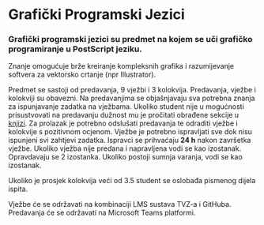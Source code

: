 # Grafički Programski Jezici
### Grafički programski jezici su predmet na kojem se uči grafičko programiranje u PostScript jeziku. 
Znanje omogućuje brže kreiranje kompleksnih grafika i razumijevanje softvera za vektorsko crtanje (npr Illustrator).

Predmet se sastoji od predavanja, 9 vježbi i 3 kolokvija. Predavanja, vježbe i kolokviji su obavezni. 
Na predavanjima se objašnjavaju sva potrebna znanja za ispunjavanje zadatka na vježbama. 
Ukoliko student nije u mogućnosti prisustvovati na predavanju dužnost mu je pročitati obrađene sekcije u [knjizi](http://free-zg.htnet.hr/kpap/).
Za prolazak je potrebno odslušati predavanja te odraditi vježbe i kolokvije s pozitivnom ocjenom.
Vježbe je potrebno ispravljati sve dok nisu ispunjeni svi zahtjevi zadatka. 
Ispravci se prihvaćaju **24 h** nakon završetka vježbe. Ukoliko vježba nije predana i napravljena vodi se kao izostanak. Opravdavaju se 2 izostanka.
Ukoliko postoji sumnja varanja, vodi se kao izostanak.

Ukoliko je prosjek kolokvija veći od 3.5 student se oslobađa pismenog dijela ispita.

Vježbe će se održavati na kombinaciji LMS sustava TVZ-a i GitHuba. Predavanja će se održavati na Microsoft Teams platformi.
